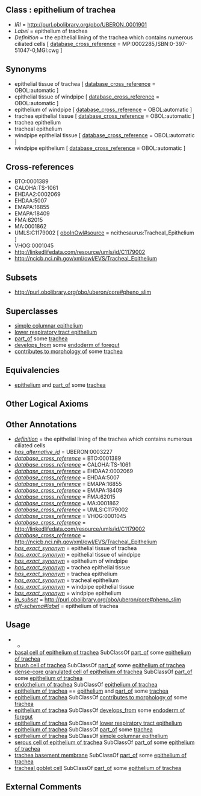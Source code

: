 
## Class : epithelium of trachea

 * *IRI* = http://purl.obolibrary.org/obo/UBERON_0001901
 * *Label* = epithelium of trachea
 * *Definition* = the epithelial lining of the trachea which contains numerous ciliated cells [ [database_cross_reference](../../ef/oboInOwl#hasDbXref.md) = MP:0002285,ISBN:0-397-51047-0,MGI:cwg ]

## Synonyms

 * epithelial tissue of trachea [ [database_cross_reference](../../ef/oboInOwl#hasDbXref.md) = OBOL:automatic ]
 * epithelial tissue of windpipe [ [database_cross_reference](../../ef/oboInOwl#hasDbXref.md) = OBOL:automatic ]
 * epithelium of windpipe [ [database_cross_reference](../../ef/oboInOwl#hasDbXref.md) = OBOL:automatic ]
 * trachea epithelial tissue [ [database_cross_reference](../../ef/oboInOwl#hasDbXref.md) = OBOL:automatic ]
 * trachea epithelium
 * tracheal epithelium
 * windpipe epithelial tissue [ [database_cross_reference](../../ef/oboInOwl#hasDbXref.md) = OBOL:automatic ]
 * windpipe epithelium [ [database_cross_reference](../../ef/oboInOwl#hasDbXref.md) = OBOL:automatic ]

## Cross-references

 * BTO:0001389
 * CALOHA:TS-1061
 * EHDAA2:0002069
 * EHDAA:5007
 * EMAPA:16855
 * EMAPA:18409
 * FMA:62015
 * MA:0001862
 * UMLS:C1179002 [ [oboInOwl#source](../../ce/oboInOwl#source.md) = ncithesaurus:Tracheal_Epithelium ]
 * VHOG:0001045
 * http://linkedlifedata.com/resource/umls/id/C1179002
 * http://ncicb.nci.nih.gov/xml/owl/EVS/Tracheal_Epithelium

## Subsets

 * http://purl.obolibrary.org/obo/uberon/core#pheno_slim

## Superclasses

 * [simple columnar epithelium](../../UBERON/85/UBERON_0000485.md)
 * [lower respiratory tract epithelium](../../UBERON/15/UBERON_0004815.md)
 * [part_of](../../BFO/50/BFO_0000050.md) some [trachea](../../UBERON/26/UBERON_0003126.md)
 * [develops_from](../../RO/02/RO_0002202.md) some [endoderm of foregut](../../UBERON/58/UBERON_0003258.md)
 * [contributes to morphology of](../../RO/33/RO_0002433.md) some [trachea](../../UBERON/26/UBERON_0003126.md)

## Equivalencies

 * [epithelium](../../UBERON/83/UBERON_0000483.md) and [part_of](../../BFO/50/BFO_0000050.md) some [trachea](../../UBERON/26/UBERON_0003126.md)

## Other Logical Axioms


## Other Annotations

 * *[definition](../../IAO/15/IAO_0000115.md)* = the epithelial lining of the trachea which contains numerous ciliated cells
 * *[has_alternative_id](../../Id/oboInOwl#hasAlternativeId.md)* = UBERON:0003227
 * *[database_cross_reference](../../ef/oboInOwl#hasDbXref.md)* = BTO:0001389
 * *[database_cross_reference](../../ef/oboInOwl#hasDbXref.md)* = CALOHA:TS-1061
 * *[database_cross_reference](../../ef/oboInOwl#hasDbXref.md)* = EHDAA2:0002069
 * *[database_cross_reference](../../ef/oboInOwl#hasDbXref.md)* = EHDAA:5007
 * *[database_cross_reference](../../ef/oboInOwl#hasDbXref.md)* = EMAPA:16855
 * *[database_cross_reference](../../ef/oboInOwl#hasDbXref.md)* = EMAPA:18409
 * *[database_cross_reference](../../ef/oboInOwl#hasDbXref.md)* = FMA:62015
 * *[database_cross_reference](../../ef/oboInOwl#hasDbXref.md)* = MA:0001862
 * *[database_cross_reference](../../ef/oboInOwl#hasDbXref.md)* = UMLS:C1179002
 * *[database_cross_reference](../../ef/oboInOwl#hasDbXref.md)* = VHOG:0001045
 * *[database_cross_reference](../../ef/oboInOwl#hasDbXref.md)* = http://linkedlifedata.com/resource/umls/id/C1179002
 * *[database_cross_reference](../../ef/oboInOwl#hasDbXref.md)* = http://ncicb.nci.nih.gov/xml/owl/EVS/Tracheal_Epithelium
 * *[has_exact_synonym](../../ym/oboInOwl#hasExactSynonym.md)* = epithelial tissue of trachea
 * *[has_exact_synonym](../../ym/oboInOwl#hasExactSynonym.md)* = epithelial tissue of windpipe
 * *[has_exact_synonym](../../ym/oboInOwl#hasExactSynonym.md)* = epithelium of windpipe
 * *[has_exact_synonym](../../ym/oboInOwl#hasExactSynonym.md)* = trachea epithelial tissue
 * *[has_exact_synonym](../../ym/oboInOwl#hasExactSynonym.md)* = trachea epithelium
 * *[has_exact_synonym](../../ym/oboInOwl#hasExactSynonym.md)* = tracheal epithelium
 * *[has_exact_synonym](../../ym/oboInOwl#hasExactSynonym.md)* = windpipe epithelial tissue
 * *[has_exact_synonym](../../ym/oboInOwl#hasExactSynonym.md)* = windpipe epithelium
 * *[in_subset](../../et/oboInOwl#inSubset.md)* = http://purl.obolibrary.org/obo/uberon/core#pheno_slim
 * *[rdf-schema#label](../../el/rdf-schema#label.md)* = epithelium of trachea

## Usage

 * -
 * [basal cell of epithelium of trachea](../../CL/48/CL_1000348.md) SubClassOf [part_of](../../BFO/50/BFO_0000050.md) some [epithelium of trachea](../../UBERON/01/UBERON_0001901.md)
 * [brush cell of trachea](../../CL/07/CL_0002207.md) SubClassOf [part_of](../../BFO/50/BFO_0000050.md) some [epithelium of trachea](../../UBERON/01/UBERON_0001901.md)
 * [dense-core granulated cell of epithelium of trachea](../../CL/77/CL_1000377.md) SubClassOf [part_of](../../BFO/50/BFO_0000050.md) some [epithelium of trachea](../../UBERON/01/UBERON_0001901.md)
 * [endothelium of trachea](../../UBERON/79/UBERON_0003279.md) SubClassOf [epithelium of trachea](../../UBERON/01/UBERON_0001901.md)
 * [epithelium of trachea](../../UBERON/01/UBERON_0001901.md) == [epithelium](../../UBERON/83/UBERON_0000483.md) and [part_of](../../BFO/50/BFO_0000050.md) some [trachea](../../UBERON/26/UBERON_0003126.md)
 * [epithelium of trachea](../../UBERON/01/UBERON_0001901.md) SubClassOf [contributes to morphology of](../../RO/33/RO_0002433.md) some [trachea](../../UBERON/26/UBERON_0003126.md)
 * [epithelium of trachea](../../UBERON/01/UBERON_0001901.md) SubClassOf [develops_from](../../RO/02/RO_0002202.md) some [endoderm of foregut](../../UBERON/58/UBERON_0003258.md)
 * [epithelium of trachea](../../UBERON/01/UBERON_0001901.md) SubClassOf [lower respiratory tract epithelium](../../UBERON/15/UBERON_0004815.md)
 * [epithelium of trachea](../../UBERON/01/UBERON_0001901.md) SubClassOf [part_of](../../BFO/50/BFO_0000050.md) some [trachea](../../UBERON/26/UBERON_0003126.md)
 * [epithelium of trachea](../../UBERON/01/UBERON_0001901.md) SubClassOf [simple columnar epithelium](../../UBERON/85/UBERON_0000485.md)
 * [serous cell of epithelium of trachea](../../CL/30/CL_1000330.md) SubClassOf [part_of](../../BFO/50/BFO_0000050.md) some [epithelium of trachea](../../UBERON/01/UBERON_0001901.md)
 * [trachea basement membrane](../../UBERON/53/UBERON_0009653.md) SubClassOf [part_of](../../BFO/50/BFO_0000050.md) some [epithelium of trachea](../../UBERON/01/UBERON_0001901.md)
 * [tracheal goblet cell](../../CL/29/CL_1000329.md) SubClassOf [part_of](../../BFO/50/BFO_0000050.md) some [epithelium of trachea](../../UBERON/01/UBERON_0001901.md)

## External Comments

